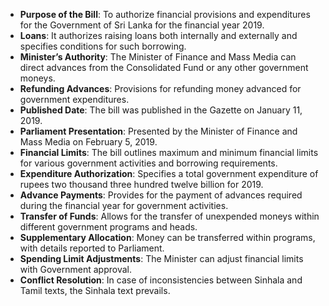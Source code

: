 - **Purpose of the Bill**: To authorize financial provisions and expenditures for the Government of Sri Lanka for the financial year 2019.
- **Loans**: It authorizes raising loans both internally and externally and specifies conditions for such borrowing.
- **Minister’s Authority**: The Minister of Finance and Mass Media can direct advances from the Consolidated Fund or any other government moneys.
- **Refunding Advances**: Provisions for refunding money advanced for government expenditures.
- **Published Date**: The bill was published in the Gazette on January 11, 2019.
- **Parliament Presentation**: Presented by the Minister of Finance and Mass Media on February 5, 2019.
- **Financial Limits**: The bill outlines maximum and minimum financial limits for various government activities and borrowing requirements.
- **Expenditure Authorization**: Specifies a total government expenditure of rupees two thousand three hundred twelve billion for 2019.
- **Advance Payments**: Provides for the payment of advances required during the financial year for government activities.
- **Transfer of Funds**: Allows for the transfer of unexpended moneys within different government programs and heads.
- **Supplementary Allocation**: Money can be transferred within programs, with details reported to Parliament.
- **Spending Limit Adjustments**: The Minister can adjust financial limits with Government approval.
- **Conflict Resolution**: In case of inconsistencies between Sinhala and Tamil texts, the Sinhala text prevails.